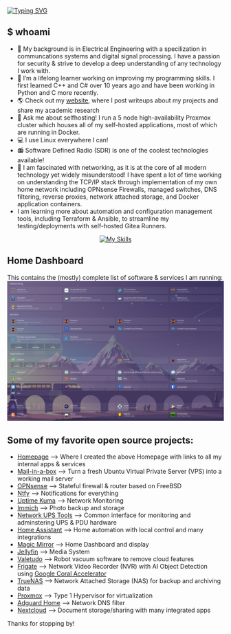 [![Typing SVG](https://readme-typing-svg.demolab.com?font=Fira+Code&pause=1000&color=3A9A1E&random=false&width=435&lines=Hi%2C+I'm+Robbie;Electrical+Engineer;Linux+%26+Homelab+enthusiast;I+Selfhost+(almost)+Everything)](https://git.io/typing-svg)

## $ whoami
- 🔭 My background is in Electrical Engineering with a specilization in communcations systems and digital signal processing. I have a passion for security & strive to develop a deep understanding of any technology I work with.
- 🌱 I’m a lifelong learner working on improving my programming skills. I first learned C++ and C# over 10 years ago and have been working in Python and C more recently.
- 🌎 Check out my [website](https://litts.me/homelab), where I post writeups about my projects and share my academic research
- 💬 Ask me about selfhosting! I run a 5 node high-availability Proxmox cluster which houses all of my self-hosted applications, most of which are running in Docker.
- 💻 I use Linux everywhere I can!
- 📻 Software Defined Radio (SDR) is one of the coolest technologies available! 
- 📡 I am fascinated with networking, as it is at the core of all modern technology yet widely misunderstood! I have spent a lot of time working on understanding the TCP/IP stack through implementation of my own home network including OPNsense Firewalls, managed switches, DNS filtering, reverse proxies, network attached storage, and Docker application containers.
- I am learning more about automation and configuration management tools, including Terraform & Ansible, to streamline my testing/deployments with self-hosted Gitea Runners.
<div align="center">
  
[![My Skills](https://skillicons.dev/icons?i=linux,ansible,docker,terraform,raspberrypi,py,bash,matlab,cpp,cs,md,r)](https://skillicons.dev)

</div>


## Home Dashboard 
This contains the (mostly) complete list of software & services I am running:
![Homelab](homelab_updated.png)

## Some of my favorite open source projects:
- [Homepage](https://github.com/gethomepage/homepage) --> Where I created the above Homepage with links to all my internal apps & services
- [Mail-in-a-box](https://github.com/mail-in-a-box/mailinabox) --> Turn a fresh Ubuntu Virtual Private Server (VPS) into a working mail server
- [OPNsense](https://github.com/opnsense) --> Stateful firewall & router based on FreeBSD
- [Ntfy](https://github.com/binwiederhier/ntfy) --> Notifications for everything
- [Uptime Kuma](https://github.com/louislam/uptime-kuma) --> Network Monitoring
- [Immich](https://github.com/immich-app/immich) --> Photo backup and storage
- [Network UPS Tools](https://github.com/networkupstools/nut) --> Common interface for monitoring and adminstering UPS & PDU hardware
- [Home Assistant](https://github.com/home-assistant) --> Home automation with local control and many integrations
- [Magic Mirror](https://github.com/MichMich/MagicMirror) --> Home Dashboard and display
- [Jellyfin](https://github.com/jellyfin/jellyfin) --> Media System
- [Valetudo](https://github.com/Hypfer/Valetudo) --> Robot vacuum software to remove cloud features
- [Frigate](https://github.com/blakeblackshear/frigate) --> Network Video Recorder (NVR) with AI Object Detection using [Google Coral Accelerator](https://coral.ai/products/m2-accelerator-dual-edgetpu/)
- [TrueNAS](https://github.com/truenas/) --> Network Attached Storage (NAS) for backup and archiving data
- [Proxmox](https://www.proxmox.com/en/) --> Type 1 Hypervisor for virtualization
- [Adguard Home](https://github.com/AdguardTeam/AdGuardHome) --> Network DNS filter
- [Nextcloud](https://github.com/nextcloud) --> Document storage/sharing with many integrated apps

Thanks for stopping by! 
